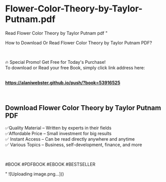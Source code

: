 # Flower-Color-Theory-by-Taylor-Putnam.pdf
Read Flower Color Theory by Taylor Putnam pdf
"<p>How to Download Or Read Flower Color Theory by Taylor Putnam PDF?</p>
<p>&nbsp;</p>
<p>&#128293;  Special Promo! Get Free for Today's Purchase!<br />To download or Read your free Book, simply click link address here:&nbsp;<br />&nbsp;</p>
<p><a href=""https://alaniwebster.github.io/push/?book=53916525""><strong>https://alaniwebster.github.io/push/?book=53916525</strong></a></p>
<p>&nbsp;</p>
<h2>Download Flower Color Theory by Taylor Putnam PDF</h2>
<p>&#x2705;Quality Material &ndash; Written by experts in their fields<br />&#x2705;Affordable Price &ndash; Small investment for big results<br />&#x2705; Instant Access &ndash; Can be read directly anywhere and anytime<br />&#x2705; Various Topics &ndash; Business, self-development, finance, and more</p>
<p>&nbsp;</p>
<p>#BOOK #PDFBOOK #EBOOK #BESTSELLER</p>
"
![Uploading image.png…]()

